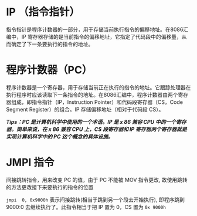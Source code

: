 # IP （指令指针）

指令指针是程序计数器的一部分，用于存储当前执行指令的偏移地址。在8086汇编中，IP 寄存器存储的是当前指令的偏移地址，它指定了代码段中的偏移量，从而确定了下一条要执行的指令的地址。

#  程序计数器（PC）

程序计数器是一个寄存器，用于存储当前正在执行的指令的地址。它跟踪处理器在执行程序时应该读取下一条指令的地址。在8086汇编中，程序计数器由两个寄存器组成，即指令指针（IP，Instruction Pointer）和代码段寄存器（CS，Code Segment Register）的组合。IP 存储偏移地址（相对于代码段 CS）。

***Tips：PC 是计算机科学中使用的一个术语。IP 是 x 86 兼容 CPU 中的一个寄存器。简单来说，在 x 86 兼容 CPU 上，CS 段寄存器和 IP 寄存器两个寄存器就是实现计算机科学中的 PC 这个概念的具体设施。***

# JMPI 指令

间接跳转指令，用来改变 PC 的值，由于 PC 不能被 MOV 指令更改, 故使用跳转的方法更改接下来要执行的指令的位置

`jmpi  0, 0x9000h` 表示间接跳转(相当于跳到另一个段去开始执行), 即程序跳到9000:0 去继续执行了。此指令相当于把 IP 置为 0，CS 置为 `0x 9000h`

